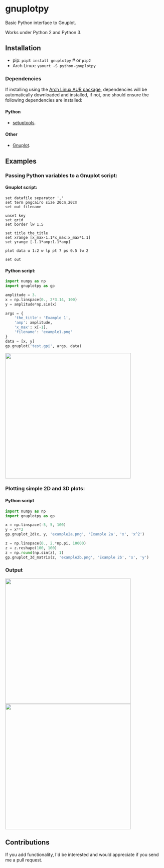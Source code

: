 # gnuplotpy
Basic Python interface to Gnuplot.

Works under Python 2 and Python 3.

##  Installation
* pip: `pip3 install gnuplotpy` # or `pip2`
* Arch Linux: `yaourt -S python-gnuplotpy`

### Dependencies
If installing using the [Arch Linux AUR package](https://aur.archlinux.org/packages/python-gnuplotpy/), dependencies will be automatically downloaded and installed, if not, one should ensure the following dependencies are installed:

#### Python

* [setuptools](https://pypi.python.org/pypi/setuptools).

#### Other

* [Gnuplot](http://www.gnuplot.info/).

## Examples
### Passing Python variables to a Gnuplot script:

#### Gnuplot script:
```gnuplot
set datafile separator ','
set term pngcairo size 20cm,20cm
set out filename

unset key
set grid
set border lw 1.5

set title the_title
set xrange [x_max-1.1*x_max:x_max*1.1]
set yrange [-1.1*amp:1.1*amp]

plot data u 1:2 w lp pt 7 ps 0.5 lw 2

set out
```

#### Python script:
```python
import numpy as np
import gnuplotpy as gp

amplitude = 3.
x = np.linspace(0., 2*3.14, 100)
y = amplitude*np.sin(x)

args = {
    'the_title': 'Example 1',
    'amp': amplitude,
    'x_max': x[-1],
    'filename': 'example1.png'
}
data = [x, y]
gp.gnuplot('test.gpi', args, data)
```
	
<img src="./examples/example1.png " width="400">

### Plotting simple 2D and 3D plots:

#### Python script
```python
import numpy as np
import gnuplotpy as gp

x = np.linspace(-5, 5, 100)
y = x**2
gp.gnuplot_2d(x, y, 'example2a.png', 'Example 2a', 'x', 'x^2')

z = np.linspace(0., 2.*np.pi, 10000)
z = z.reshape(100, 100)
z = np.round(np.sin(z), 1)
gp.gnuplot_3d_matrix(z, 'example2b.png', 'Example 2b', 'x', 'y')
```
	
### Output

<img src="./examples/example2a.png " width="400">
<img src="./examples/example2b.png " width="400">

## Contributions
If you add functionality, I'd be interested and would appreciate if you send me a pull request.
